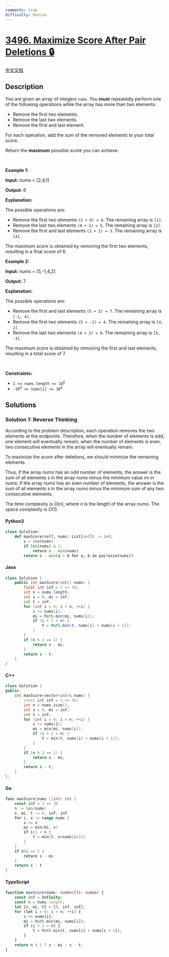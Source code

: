 ```yaml
---
comments: true
difficulty: Medium
---
```


<!-- problem:start -->

# [3496. Maximize Score After Pair Deletions 🔒](https://leetcode.com/problems/maximize-score-after-pair-deletions)

[中文文档](/solution/3400-3499/3496.Maximize%20Score%20After%20Pair%20Deletions/README.md)

## Description

<!-- description:start -->

<p>You are given an array of integers <code>nums</code>. You <strong>must</strong> repeatedly perform one of the following operations while the array has more than two elements:</p>

<ul>
	<li>Remove the first two elements.</li>
	<li>Remove the last two elements.</li>
	<li>Remove the first and last element.</li>
</ul>

<p>For each operation, add the sum of the removed elements to your total score.</p>

<p>Return the <strong>maximum</strong> possible score you can achieve.</p>

<p>&nbsp;</p>
<p><strong class="example">Example 1:</strong></p>

<div class="example-block">
<p><strong>Input:</strong> <span class="example-io">nums = [2,4,1]</span></p>

<p><strong>Output:</strong> <span class="example-io">6</span></p>

<p><strong>Explanation:</strong></p>

<p>The possible operations are:</p>

<ul>
	<li>Remove the first two elements <code>(2 + 4) = 6</code>. The remaining array is <code>[1]</code>.</li>
	<li>Remove the last two elements <code>(4 + 1) = 5</code>. The remaining array is <code>[2]</code>.</li>
	<li>Remove the first and last elements <code>(2 + 1) = 3</code>. The remaining array is <code>[4]</code>.</li>
</ul>

<p>The maximum score is obtained by removing the first two elements, resulting in a final score of 6.</p>
</div>

<p><strong class="example">Example 2:</strong></p>

<div class="example-block">
<p><strong>Input:</strong> <span class="example-io">nums = [5,-1,4,2]</span></p>

<p><strong>Output:</strong> <span class="example-io">7</span></p>

<p><strong>Explanation:</strong></p>

<p>The possible operations are:</p>

<ul>
	<li>Remove the first and last elements <code>(5 + 2) = 7</code>. The remaining array is <code>[-1, 4]</code>.</li>
	<li>Remove the first two elements <code>(5 + -1) = 4</code>. The remaining array is <code>[4, 2]</code>.</li>
	<li>Remove the last two elements <code>(4 + 2) = 6</code>. The remaining array is <code>[5, -1]</code>.</li>
</ul>

<p>The maximum score is obtained by removing the first and last elements, resulting in a total score of 7.</p>
</div>

<p>&nbsp;</p>
<p><strong>Constraints:</strong></p>

<ul>
	<li><code>1 &lt;= nums.length &lt;= 10<sup>5</sup></code></li>
	<li><code>-10<sup>4</sup> &lt;= nums[i] &lt;= 10<sup>4</sup></code></li>
</ul>

<!-- description:end -->

## Solutions

<!-- solution:start -->

### Solution 1: Reverse Thinking

According to the problem description, each operation removes the two elements at the endpoints. Therefore, when the number of elements is odd, one element will eventually remain; when the number of elements is even, two consecutive elements in the array will eventually remain.

To maximize the score after deletions, we should minimize the remaining elements.

Thus, if the array $\textit{nums}$ has an odd number of elements, the answer is the sum of all elements $s$ in the array $\textit{nums}$ minus the minimum value $\textit{mi}$ in $\textit{nums}$; if the array $\textit{nums}$ has an even number of elements, the answer is the sum of all elements $s$ in the array $\textit{nums}$ minus the minimum sum of any two consecutive elements.

The time complexity is $O(n)$, where $n$ is the length of the array $\textit{nums}$. The space complexity is $O(1)$.

<!-- tabs:start -->

#### Python3

```python
class Solution:
    def maxScore(self, nums: List[int]) -> int:
        s = sum(nums)
        if len(nums) & 1:
            return s - min(nums)
        return s - min(a + b for a, b in pairwise(nums))
```

#### Java

```java
class Solution {
    public int maxScore(int[] nums) {
        final int inf = 1 << 30;
        int n = nums.length;
        int s = 0, mi = inf;
        int t = inf;
        for (int i = 0; i < n; ++i) {
            s += nums[i];
            mi = Math.min(mi, nums[i]);
            if (i + 1 < n) {
                t = Math.min(t, nums[i] + nums[i + 1]);
            }
        }
        if (n % 2 == 1) {
            return s - mi;
        }
        return s - t;
    }
}
```

#### C++

```cpp
class Solution {
public:
    int maxScore(vector<int>& nums) {
        const int inf = 1 << 30;
        int n = nums.size();
        int s = 0, mi = inf;
        int t = inf;
        for (int i = 0; i < n; ++i) {
            s += nums[i];
            mi = min(mi, nums[i]);
            if (i + 1 < n) {
                t = min(t, nums[i] + nums[i + 1]);
            }
        }
        if (n % 2 == 1) {
            return s - mi;
        }
        return s - t;
    }
};
```

#### Go

```go
func maxScore(nums []int) int {
	const inf = 1 << 30
	n := len(nums)
	s, mi, t := 0, inf, inf
	for i, x := range nums {
		s += x
		mi = min(mi, x)
		if i+1 < n {
			t = min(t, x+nums[i+1])
		}
	}
	if n%2 == 1 {
		return s - mi
	}
	return s - t
}
```

#### TypeScript

```ts
function maxScore(nums: number[]): number {
    const inf = Infinity;
    const n = nums.length;
    let [s, mi, t] = [0, inf, inf];
    for (let i = 0; i < n; ++i) {
        s += nums[i];
        mi = Math.min(mi, nums[i]);
        if (i + 1 < n) {
            t = Math.min(t, nums[i] + nums[i + 1]);
        }
    }
    return n % 2 ? s - mi : s - t;
}
```

<!-- tabs:end -->

<!-- solution:end -->

<!-- problem:end -->
